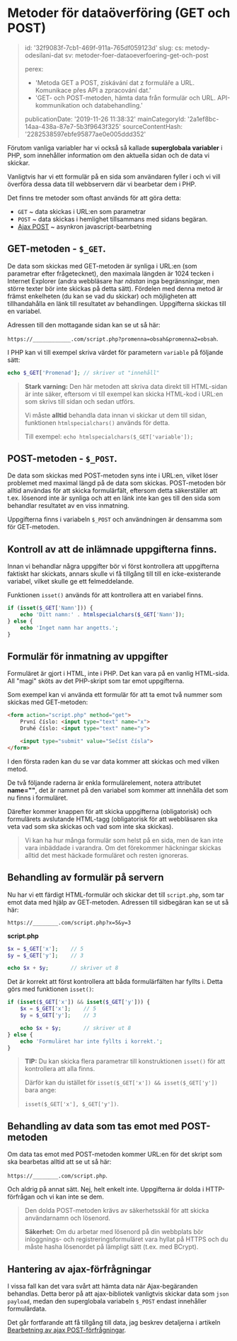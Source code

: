 Metoder för dataöverföring (GET och POST)
=========================================

> id: '32f9083f-7cb1-469f-911a-765df059123d'
> slug:
> 	cs: metody-odesilani-dat
> 	sv: metoder-foer-dataoeverfoering-get-och-post
> 
> perex:
> 	- 'Metoda GET a POST, získávání dat z formuláře a URL. Komunikace přes API a zpracování dat.'
> 	- 'GET- och POST-metoden, hämta data från formulär och URL. API-kommunikation och databehandling.'
> 
> publicationDate: '2019-11-26 11:38:32'
> mainCategoryId: '2a1ef8bc-14aa-438a-87e7-5b3f9643f325'
> sourceContentHash: '2282538597ebfe95877ae0e005ddd352'

Förutom vanliga variabler har vi också så kallade **superglobala variabler** i PHP, som innehåller information om den aktuella sidan och de data vi skickar.

Vanligtvis har vi ett formulär på en sida som användaren fyller i och vi vill överföra dessa data till webbservern där vi bearbetar dem i PHP.

Det finns tre metoder som oftast används för att göra detta:

- `GET` ~ data skickas i URL:en som parametrar
- `POST` ~ data skickas i hemlighet tillsammans med sidans begäran.
- <a href="/ajax-post">Ajax POST</a> ~ asynkron javascript-bearbetning

GET-metoden - `$_GET`.
--------------------

De data som skickas med GET-metoden är synliga i URL:en (som parametrar efter frågetecknet), den maximala längden är 1024 tecken i Internet Explorer (andra webbläsare har *nästan* inga begränsningar, men större texter bör inte skickas på detta sätt). Fördelen med denna metod är främst enkelheten (du kan se vad du skickar) och möjligheten att tillhandahålla en länk till resultatet av behandlingen. Uppgifterna skickas till en variabel.

Adressen till den mottagande sidan kan se ut så här:

`https://____________.com/script.php?promenna=obsah&promenna2=obsah`.

I PHP kan vi till exempel skriva värdet för parametern `variable` på följande sätt:

```php
echo $_GET['Promenad'];	// skriver ut "innehåll"
```

> **Stark varning:** Den här metoden att skriva data direkt till HTML-sidan är inte säker, eftersom vi till exempel kan skicka HTML-kod i URL:en som skrivs till sidan och sedan utförs.
>
> Vi måste **alltid** behandla data innan vi skickar ut dem till sidan, funktionen `htmlspecialchars()` används för detta.
>
> Till exempel: `echo htmlspecialchars($_GET['variable']);`

POST-metoden - `$_POST`.
----------------------

De data som skickas med POST-metoden syns inte i URL:en, vilket löser problemet med maximal längd på de data som skickas. POST-metoden bör alltid användas för att skicka formulärfält, eftersom detta säkerställer att t.ex. lösenord inte är synliga och att en länk inte kan ges till den sida som behandlar resultatet av en viss inmatning.

Uppgifterna finns i variabeln `$_POST` och användningen är densamma som för GET-metoden.

Kontroll av att de inlämnade uppgifterna finns.
--------------------------------

Innan vi behandlar några uppgifter bör vi först kontrollera att uppgifterna faktiskt har skickats, annars skulle vi få tillgång till
 till en icke-existerande variabel, vilket skulle ge ett felmeddelande.

Funktionen `isset()` används för att kontrollera att en variabel finns.

```php
if (isset($_GET['Namn'])) {
    echo 'Ditt namn:' . htmlspecialchars($_GET['Namn']);
} else {
    echo 'Inget namn har angetts.';
}
```

Formulär för inmatning av uppgifter
------------------------

Formuläret är gjort i HTML, inte i PHP. Det kan vara på en vanlig HTML-sida. All "magi" sköts av det PHP-skript som tar emot uppgifterna.

Som exempel kan vi använda ett formulär för att ta emot två nummer som skickas med GET-metoden:

```html
<form action="script.php" method="get">
    První číslo: <input type="text" name="x">
    Druhé číslo: <input type="text" name="y">

    <input type="submit" value="Sečíst čísla">
</form>
```

I den första raden kan du se var data kommer att skickas och med vilken metod.

De två följande raderna är enkla formulärelement, notera attributet **name=""**, det är namnet på den variabel som kommer att innehålla det som nu finns i formuläret.

Därefter kommer knappen för att skicka uppgifterna (obligatorisk) och formulärets avslutande HTML-tagg (obligatorisk för att webbläsaren ska veta vad som ska skickas och vad som inte ska skickas).

> Vi kan ha hur många formulär som helst på en sida, men de kan inte vara inbäddade i varandra. Om det förekommer häckningar skickas alltid det mest häckade formuläret och resten ignoreras.

Behandling av formulär på servern
-------------------------------

Nu har vi ett färdigt HTML-formulär och skickar det till `script.php`, som tar emot data med hjälp av GET-metoden. Adressen till sidbegäran kan se ut så här:

`https://________.com/script.php?x=5&y=3`

**script.php**

```php
$x = $_GET['x'];	// 5
$y = $_GET['y'];	// 3

echo $x + $y;		// skriver ut 8
```

Det är korrekt att först kontrollera att båda formulärfälten har fyllts i. Detta görs med funktionen `isset()`:

```php
if (isset($_GET['x']) && isset($_GET['y'])) {
    $x = $_GET['x'];	// 5
    $y = $_GET['y'];	// 3

    echo $x + $y;		// skriver ut 8
} else {
    echo 'Formuläret har inte fyllts i korrekt.';
}
```

> **TIP:** Du kan skicka flera parametrar till konstruktionen `isset()` för att kontrollera att alla finns.
>
> Därför kan du istället för `isset($_GET['x']) && isset($_GET['y'])` bara ange:
>
> `isset($_GET['x'], $_GET['y'])`.

Behandling av data som tas emot med POST-metoden
--------------------------------------

Om data tas emot med POST-metoden kommer URL:en för det skript som ska bearbetas alltid att se ut så här:

`https://________.com/script.php`.

Och aldrig på annat sätt. Nej, helt enkelt inte. Uppgifterna är dolda i HTTP-förfrågan och vi kan inte se dem.

> Den dolda POST-metoden krävs av säkerhetsskäl för att skicka användarnamn och lösenord.
>
> **Säkerhet:** Om du arbetar med lösenord på din webbplats bör inloggnings- och registreringsformuläret vara hyllat på HTTPS och du måste hasha lösenordet på lämpligt sätt (t.ex. med BCrypt).

Hantering av ajax-förfrågningar
------------------------------

I vissa fall kan det vara svårt att hämta data när Ajax-begäranden behandlas. Detta beror på att ajax-bibliotek vanligtvis skickar data som `json payload`, medan den superglobala variabeln `$_POST` endast innehåller formulärdata.

Det går fortfarande att få tillgång till data, jag beskrev detaljerna i artikeln <a href="/ajax-post">Bearbetning av ajax POST-förfrågningar</a>.
